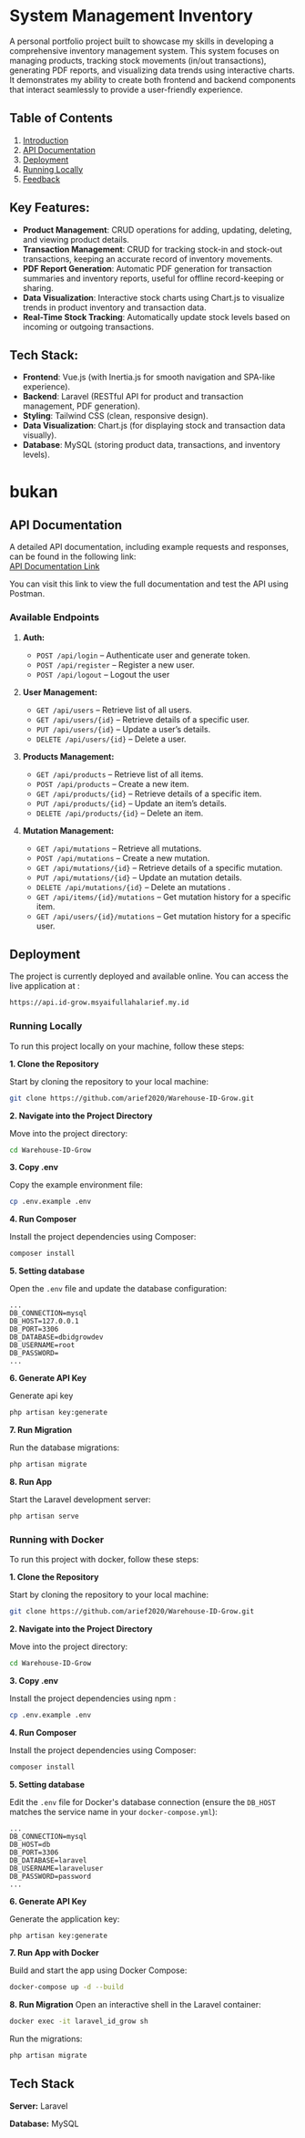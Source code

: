 
# System Management Inventory

A personal portfolio project built to showcase my skills in developing a comprehensive inventory management system. This system focuses on managing products, tracking stock movements (in/out transactions), generating PDF reports, and visualizing data trends using interactive charts. It demonstrates my ability to create both frontend and backend components that interact seamlessly to provide a user-friendly experience.

## Table of Contents
1. [Introduction](#introduction) 
2. [API Documentation](#api-documentation) 
3.  [Deployment](#deployment) 
4. [Running Locally](#running-locally) 
5.  [Feedback](#feedback) 

## Key Features:
*  **Product Management**: CRUD operations for adding, updating, deleting, and viewing product details.
* **Transaction Management**: CRUD for tracking stock-in and stock-out transactions, keeping an accurate record of inventory movements.
* **PDF Report Generation**: Automatic PDF generation for transaction summaries and inventory reports, useful for offline record-keeping or sharing.
* **Data Visualization**: Interactive stock charts using Chart.js to visualize trends in product inventory and transaction data.
* **Real-Time Stock Tracking**: Automatically update stock levels based on incoming or outgoing transactions.

## Tech Stack:
* **Frontend**: Vue.js (with Inertia.js for smooth navigation and SPA-like experience).
* **Backend**: Laravel (RESTful API for product and transaction management, PDF generation).
* **Styling**: Tailwind CSS (clean, responsive design).
* **Data Visualization**: Chart.js (for displaying stock and transaction data visually).
* **Database**: MySQL (storing product data, transactions, and inventory levels).

# bukan
## API Documentation
A detailed API documentation, including example requests and responses, can be found in the following link:  
[API Documentation Link](https://documenter.getpostman.com/view/12326491/2sAXjM3ra9)

You can visit this link to view the full documentation and test the API using Postman.

### Available Endpoints

1.  **Auth:**
    -   `POST /api/login` – Authenticate user and generate token.
	   -   `POST /api/register` – Register a new user.
	   - `POST /api/logout` – Logout the user
3.  **User Management:**
    
    -   `GET /api/users` – Retrieve list of all users.
    -   `GET /api/users/{id}` – Retrieve details of a specific user.
    -   `PUT /api/users/{id}` – Update a user’s details.
    -   `DELETE /api/users/{id}` – Delete a user.
4.  **Products Management:**
    
    -   `GET /api/products` – Retrieve list of all items.
    -   `POST /api/products` – Create a new item.
    -   `GET /api/products/{id}` – Retrieve details of a specific item.
    -   `PUT /api/products/{id}` – Update an item’s details.
    -   `DELETE /api/products/{id}` – Delete an item.
5.  **Mutation Management:**
    
    -   `GET /api/mutations` – Retrieve all mutations.
    -   `POST /api/mutations` – Create a new mutation.
    -   `GET /api/mutations/{id}` – Retrieve details of a specific mutation.
     -   `PUT /api/mutations/{id}` – Update an mutation details.
     -    `DELETE /api/mutations/{id}` – Delete an mutations .
    -   `GET /api/items/{id}/mutations` – Get mutation history for a specific item.
    -   `GET /api/users/{id}/mutations` – Get mutation history for a specific user.

## Deployment

The project is currently deployed and available online. You can access the live application at :

```bash
https://api.id-grow.msyaifullahalarief.my.id
```

### Running Locally

To run this project locally on your machine, follow these steps:

 **1. Clone the Repository**

Start by cloning the repository to your local machine:

```bash
git clone https://github.com/arief2020/Warehouse-ID-Grow.git
```

 **2. Navigate into the Project Directory**

Move into the project directory:

```bash
cd Warehouse-ID-Grow
```

**3. Copy .env**

Copy the example environment file:

```bash
cp .env.example .env
```
**4.  Run Composer**

Install the project dependencies using Composer:

```bash
composer install
```

**5. Setting database**

Open the `.env` file and update the database configuration:
```env
...
DB_CONNECTION=mysql
DB_HOST=127.0.0.1
DB_PORT=3306
DB_DATABASE=dbidgrowdev
DB_USERNAME=root
DB_PASSWORD=
...
```
**6. Generate API Key**

Generate api key
```bash
php artisan key:generate
```
**7. Run Migration**

Run the database migrations:
```bash
php artisan migrate
```
**8. Run App**

Start the Laravel development server:
```bash
php artisan serve
```

### Running with Docker

To run this project with docker, follow these steps:

 **1. Clone the Repository**

Start by cloning the repository to your local machine:

```bash
git clone https://github.com/arief2020/Warehouse-ID-Grow.git
```

 **2. Navigate into the Project Directory**

Move into the project directory:

```bash
cd Warehouse-ID-Grow
```

**3. Copy .env**

Install the project dependencies using npm :

```bash
cp .env.example .env
```
**4.  Run Composer**

Install the project dependencies using Composer:

```bash
composer install
```

**5. Setting database**

Edit the `.env` file for Docker's database connection (ensure the `DB_HOST` matches the service name in your `docker-compose.yml`):
```env
...
DB_CONNECTION=mysql
DB_HOST=db
DB_PORT=3306
DB_DATABASE=laravel
DB_USERNAME=laraveluser
DB_PASSWORD=password
...
```
**6. Generate API Key**

Generate the application key:
```bash
php artisan key:generate
```
**7. Run App with Docker**

Build and start the app using Docker Compose:
```bash
docker-compose up -d --build
```
**8. Run Migration**
Open an interactive shell in the Laravel container:
```bash
docker exec -it laravel_id_grow sh
```
Run the migrations:
```bash
php artisan migrate
```

## Tech Stack

**Server:** Laravel

**Database:** MySQL

